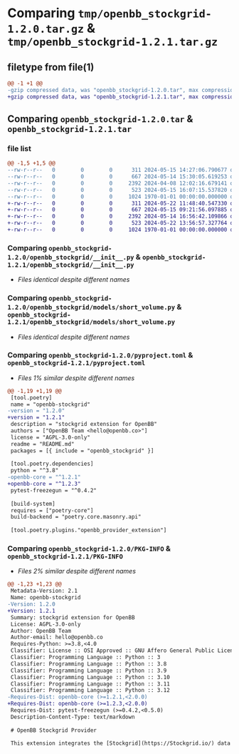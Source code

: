 # Comparing `tmp/openbb_stockgrid-1.2.0.tar.gz` & `tmp/openbb_stockgrid-1.2.1.tar.gz`

## filetype from file(1)

```diff
@@ -1 +1 @@
-gzip compressed data, was "openbb_stockgrid-1.2.0.tar", max compression
+gzip compressed data, was "openbb_stockgrid-1.2.1.tar", max compression
```

## Comparing `openbb_stockgrid-1.2.0.tar` & `openbb_stockgrid-1.2.1.tar`

### file list

```diff
@@ -1,5 +1,5 @@
--rw-r--r--   0        0        0      311 2024-05-15 14:27:06.790677 openbb_stockgrid-1.2.0/README.md
--rw-r--r--   0        0        0      667 2024-05-14 15:30:05.619253 openbb_stockgrid-1.2.0/openbb_stockgrid/__init__.py
--rw-r--r--   0        0        0     2392 2024-04-08 12:02:16.679141 openbb_stockgrid-1.2.0/openbb_stockgrid/models/short_volume.py
--rw-r--r--   0        0        0      523 2024-05-15 16:07:15.537820 openbb_stockgrid-1.2.0/pyproject.toml
--rw-r--r--   0        0        0     1024 1970-01-01 00:00:00.000000 openbb_stockgrid-1.2.0/PKG-INFO
+-rw-r--r--   0        0        0      311 2024-05-22 11:48:40.547330 openbb_stockgrid-1.2.1/README.md
+-rw-r--r--   0        0        0      667 2024-05-15 09:21:56.097885 openbb_stockgrid-1.2.1/openbb_stockgrid/__init__.py
+-rw-r--r--   0        0        0     2392 2024-05-14 16:56:42.109866 openbb_stockgrid-1.2.1/openbb_stockgrid/models/short_volume.py
+-rw-r--r--   0        0        0      523 2024-05-22 13:56:57.327764 openbb_stockgrid-1.2.1/pyproject.toml
+-rw-r--r--   0        0        0     1024 1970-01-01 00:00:00.000000 openbb_stockgrid-1.2.1/PKG-INFO
```

### Comparing `openbb_stockgrid-1.2.0/openbb_stockgrid/__init__.py` & `openbb_stockgrid-1.2.1/openbb_stockgrid/__init__.py`

 * *Files identical despite different names*

### Comparing `openbb_stockgrid-1.2.0/openbb_stockgrid/models/short_volume.py` & `openbb_stockgrid-1.2.1/openbb_stockgrid/models/short_volume.py`

 * *Files identical despite different names*

### Comparing `openbb_stockgrid-1.2.0/pyproject.toml` & `openbb_stockgrid-1.2.1/pyproject.toml`

 * *Files 1% similar despite different names*

```diff
@@ -1,19 +1,19 @@
 [tool.poetry]
 name = "openbb-stockgrid"
-version = "1.2.0"
+version = "1.2.1"
 description = "stockgrid extension for OpenBB"
 authors = ["OpenBB Team <hello@openbb.co>"]
 license = "AGPL-3.0-only"
 readme = "README.md"
 packages = [{ include = "openbb_stockgrid" }]
 
 [tool.poetry.dependencies]
 python = "^3.8"
-openbb-core = "^1.2.1"
+openbb-core = "^1.2.3"
 pytest-freezegun = "^0.4.2"
 
 [build-system]
 requires = ["poetry-core"]
 build-backend = "poetry.core.masonry.api"
 
 [tool.poetry.plugins."openbb_provider_extension"]
```

### Comparing `openbb_stockgrid-1.2.0/PKG-INFO` & `openbb_stockgrid-1.2.1/PKG-INFO`

 * *Files 2% similar despite different names*

```diff
@@ -1,23 +1,23 @@
 Metadata-Version: 2.1
 Name: openbb-stockgrid
-Version: 1.2.0
+Version: 1.2.1
 Summary: stockgrid extension for OpenBB
 License: AGPL-3.0-only
 Author: OpenBB Team
 Author-email: hello@openbb.co
 Requires-Python: >=3.8,<4.0
 Classifier: License :: OSI Approved :: GNU Affero General Public License v3
 Classifier: Programming Language :: Python :: 3
 Classifier: Programming Language :: Python :: 3.8
 Classifier: Programming Language :: Python :: 3.9
 Classifier: Programming Language :: Python :: 3.10
 Classifier: Programming Language :: Python :: 3.11
 Classifier: Programming Language :: Python :: 3.12
-Requires-Dist: openbb-core (>=1.2.1,<2.0.0)
+Requires-Dist: openbb-core (>=1.2.3,<2.0.0)
 Requires-Dist: pytest-freezegun (>=0.4.2,<0.5.0)
 Description-Content-Type: text/markdown
 
 # OpenBB Stockgrid Provider
 
 This extension integrates the [Stockgrid](https://Stockgrid.io/) data provider into the OpenBB Platform.
```

